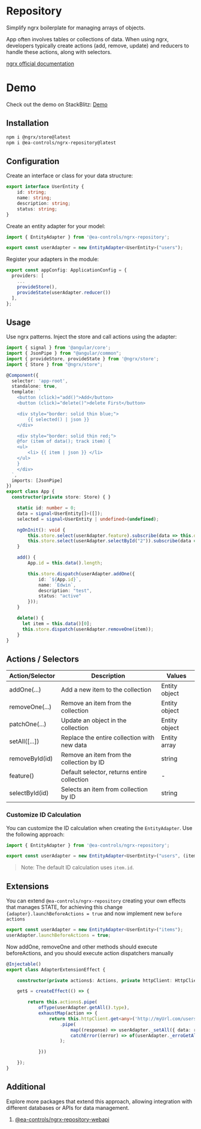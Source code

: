 # Repository

Simplify ngrx boilerplate for managing arrays of objects.

App often involves tables or collections of data. When using ngrx, developers typically create actions (add, remove, update) and reducers to handle these actions, along with selectors.

[ngrx official documentation](https://ngrx.io/)

# Demo

Check out the demo on StackBlitz: [Demo](https://stackblitz.com/edit/stackblitz-starters-78qyqt?file=src%2Fmain.ts)

## Installation

```bash
npm i @ngrx/store@latest
npm i @ea-controls/ngrx-repository@latest
```

## Configuration

Create an interface or class for your data structure:

```typescript
export interface UserEntity {
    id: string;
    name: string;
    description: string;
    status: string;
}
```

Create an entity adapter for your model:

```typescript
import { EntityAdapter } from '@ea-controls/ngrx-repository';

export const userAdapter = new EntityAdapter<UserEntity>("users");
```

Register your adapters in the module:

```typescript
export const appConfig: ApplicationConfig = {
  providers: [
    ...
    provideStore(),
    provideState(userAdapter.reducer())
  ],
};
```

## Usage

Use ngrx patterns. Inject the store and call actions using the adapter:

```typescript
import { signal } from '@angular/core';
import { JsonPipe } from "@angular/common";
import { provideStore, provideState } from '@ngrx/store';
import { Store } from "@ngrx/store";

@Component({
  selector: 'app-root',
  standalone: true,
  template: `
    <button (click)="add()">Add</button>
    <button (click)="delete()">delete First</button>

    <div style="border: solid thin blue;">
        {{ selected() | json }}
    </div>

    <div style="border: solid thin red;">
    @for (item of data(); track item) {
    <ul>
        <li> {{ item | json }} </li>
    </ul>
    }
    </div>
  `,
  imports: [JsonPipe]
})
export class App {
  constructor(private store: Store) { }

    static id: number = 0;
    data = signal<UserEntity[]>([]);
    selected = signal<UserEntity | undefined>(undefined);

    ngOnInit(): void {
        this.store.select(userAdapter.feature).subscribe(data => this.data.set(data));
        this.store.select(userAdapter.selectById("2")).subscribe(data => this.selected.set(data));
    }

    add() {
        App.id = this.data().length;

        this.store.dispatch(userAdapter.addOne({
            id: `${App.id}`,
            name: `Edwin`,
            description: "test",
            status: "active"
        }));
    }

    delete() {
      let item = this.data()[0];
      this.store.dispatch(userAdapter.removeOne(item));
    }
}
```

## Actions / Selectors

| Action/Selector  | Description                                | Values         |
|------------------|--------------------------------------------|----------------|
| addOne(...)      | Add a new item to the collection           | Entity object  |
| removeOne(...)   | Remove an item from the collection          | Entity object  |
| patchOne(...)    | Update an object in the collection          | Entity object  |
| setAll([...])    | Replace the entire collection with new data | Entity array   |
| removeById(id)   | Remove an item from the collection by ID    | string         |
| feature()        | Default selector, returns entire collection | -              |
| selectById(id)   | Selects an item from collection by ID       | string         |

### Customize ID Calculation

You can customize the ID calculation when creating the `EntityAdapter`. Use the following approach:

```typescript
import { EntityAdapter } from '@ea-controls/ngrx-repository';

export const userAdapter = new EntityAdapter<UserEntity>("users", (item) => `${item.id}.${item.name}`);
```

>Note: The default ID calculation uses `item.id`.

## Extensions

You can extend `@ea-controls/ngrx-repository` creating your own effects that manages STATE, for achieving this change `{adapter}.launchBeforeActions = true` and now implement new `before actions`

```typescript
export const userAdapter = new EntityAdapter<UserEntity>("items");
userAdapter.launchBeforeActions = true;
```

Now addOne, removeOne and other methods should execute beforeActions, and you should execute action dispatchers manually

```typescript
@Injectable()
export class AdapterExtensionEffect {

    constructor(private actions$: Actions, private httpClient: HttpClient) { }

    get$ = createEffect(() => {

        return this.actions$.pipe(
            ofType(userAdapter.getAll().type),
            exhaustMap(action => {
                return this.httpClient.get<any>('http://myUrl.com/users')
                    .pipe(
                        map((response) => userAdapter._setAll({ data: response })),
                        catchError((error) => of(userAdapter._erroGetAll({ error })))
                    );

            }))

    });
}
```


## Additional

Explore more packages that extend this approach, allowing integration with different databases or APIs for data management.

1. [@ea-controls/ngrx-repository-webapi](https://www.npmjs.com/package/@ea-controls/ngrx-repository-webapi)